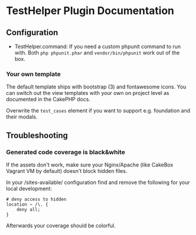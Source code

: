 # TestHelper Plugin Documentation

## Configuration
- TestHelper.command: If you need a custom phpunit command to run with. 
Both `php phpunit.phar` and `vendor/bin/phpunit` work out of the box.

### Your own template
The default template ships with bootstrap (3) and fontawesome icons.
You can switch out the view templates with your own on project level as documented in the CakePHP docs.

Overwrite the `test_cases` element if you want to support e.g. foundation and their modals.


## Troubleshooting

### Generated code coverage is black&white 
If the assets don't work, make sure your Nginx/Apache (like CakeBox Vagrant VM by default) doesn't block hidden files.

In your /sites-available/ configuration find and remove the following for your local development:

    # deny access to hidden
    location ~ /\. {
        deny all;
    }

Afterwards your coverage should be colorful.
